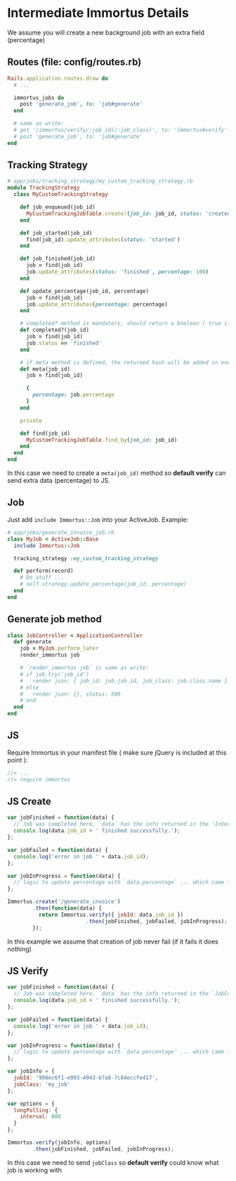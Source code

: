 Intermediate Immortus Details
===

We assume you will create a new background job with an extra field (percentage)


Routes (file: config/routes.rb)
---

```ruby
Rails.application.routes.draw do
  # ...

  immortus_jobs do
    post 'generate_job', to: 'job#generate'
  end

  # same as write:
  # get '/immortus/verify/:job_id(/:job_class)', to: 'immortus#verify'
  # post 'generate_job', to: 'job#generate'
end
```

Tracking Strategy
---

```ruby
# app/jobs/tracking_strategy/my_custom_tracking_strategy.rb
module TrackingStrategy
  class MyCustomTrackingStrategy

    def job_enqueued(job_id)
      MyCustomTrackingJobTable.create!(job_id: job_id, status: 'created', percentage: 0)
    end

    def job_started(job_id)
      find(job_id).update_attributes(status: 'started')
    end

    def job_finished(job_id)
      job = find(job_id)
      job.update_attributes(status: 'finished', percentage: 100)
    end

    def update_percentage(job_id, percentage)
      job = find(job_id)
      job.update_attributes(percentage: percentage)
    end

    # completed? method is mandatory, should return a boolean ( true if job is finished, false otherwise )
    def completed?(job_id)
      job = find(job_id)
      job.status == 'finished'
    end

    # if meta method is defined, the returned hash will be added in every verify request
    def meta(job_id)
      job = find(job_id)

      {
        percentage: job.percentage
      }
    end

    private

    def find(job_id)
      MyCustomTrackingJobTable.find_by(job_id: job_id)
    end
  end
end
```

In this case we need to create a `meta(job_id)` method so __default verify__ can send extra data (percentage) to JS.

Job
---

Just add `include Immortus::Job` into your ActiveJob. Example:

```ruby
# app/jobs/generate_invoice_job.rb
class MyJob < ActiveJob::Base
  include Immortus::Job

  tracking_strategy :my_custom_tracking_strategy

  def perform(record)
    # Do stuff ...
    # self.strategy.update_percentage(job_id, percentage)
  end
end
```

Generate job method
---

```ruby
class JobController < ApplicationController
  def generate
    job = MyJob.perform_later
    render_immortus job

    # `render_immortus job` is same as write:
    # if job.try('job_id')
    #   render json: { job_id: job.job_id, job_class: job.class.name }
    # else
    #   render json: {}, status: 500
    # end
  end
end
```

JS
---

Require Immortus in your manifest file ( make sure jQuery is included at this point ):

```javascript
//= ...
//= require immortus
```

JS Create
---

```javascript
var jobFinished = function(data) {
  // Job was completed here. `data` has the info returned in the 'Intermediate', 'Explicit' `JobController#verify`
  console.log(data.job_id + ' finished successfully.');
};

var jobFailed = function(data) {
  console.log('error in job ' + data.job_id);
};

var jobInProgress = function(data) {
  // logic to update percentage with `data.percentage` ... which came from meta method
};

Immortus.create('/generate_invoice')
        .then(function(data) {
          return Immortus.verify({ jobId: data.job_id })
                         .then(jobFinished, jobFailed, jobInProgress);
        });
```

In this example we assume that creation of job never fail (if it fails it does nothing)

JS Verify
---

```javascript
var jobFinished = function(data) {
  // Job was completed here. `data` has the info returned in the `JobCustomVerifyController#verify`
  console.log(data.job_id + ' finished successfully.');
};

var jobFailed = function(data) {
  console.log('error in job ' + data.job_id);
};

var jobInProgress = function(data) {
  // logic to update percentage with `data.percentage` ... which came from meta method
};

var jobInfo = {
  jobId: '908ec6f1-e093-4943-b7a8-7c84eccfe417',
  jobClass: 'my_job'
};

var options = {
  longPolling: {
    interval: 800
  }
};

Immortus.verify(jobInfo, options)
        .then(jobFinished, jobFailed, jobInProgress);
```

In this case we need to send `jobClass` so __default verify__ could know what job is working with
